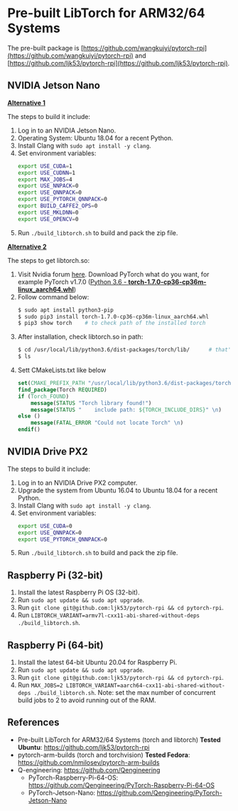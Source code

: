 # Pre-built LibTorch for ARM32/64 Systems

The pre-built package is [https://github.com/wangkuiyi/pytorch-rpi](https://github.com/wangkuiyi/pytorch-rpi) and [https://github.com/ljk53/pytorch-rpi](https://github.com/ljk53/pytorch-rpi).

## NVIDIA Jetson Nano

<ins>**Alternative 1**</ins>

The steps to build it include:

1. Log in to an NVIDIA Jetson Nano.
1. Operating System: Ubuntu 18.04 for a recent Python.
1. Install Clang with `sudo apt install -y clang`.
1. Set environment variables:
   ```bash
   export USE_CUDA=1
   export USE_CUDNN=1
   export MAX_JOBS=4
   export USE_NNPACK=0
   export USE_QNNPACK=0
   export USE_PYTORCH_QNNPACK=0
   export BUILD_CAFFE2_OPS=0
   export USE_MKLDNN=0
   export USE_OPENCV=0
   ```
1. Run `./build_libtorch.sh` to build and pack the zip file.

<ins>**Alternative 2**</ins>

The steps to get libtorch.so:

1. Visit Nvidia forum [here](https://forums.developer.nvidia.com/t/pytorch-for-jetson-version-1-8-0-now-available/72048). Download PyTorch what do you want, for example PyTorch v1.7.0 ([Python 3.6 - **torch-1.7.0-cp36-cp36m-linux_aarch64.whl**](https://nvidia.box.com/shared/static/cs3xn3td6sfgtene6jdvsxlr366m2dhq.whl))
1. Follow command below:
   ```bash
   $ sudo apt install python3-pip 
   $ sudo pip3 install torch-1.7.0-cp36-cp36m-linux_aarch64.whl
   $ pip3 show torch    # to check path of the installed torch 
   ```
1. After installation, check libtorch.so in path:
   ```bash
   $ cd /usr/local/lib/python3.6/dist-packages/torch/lib/      # that's consistent with output of command above
   $ ls
   ```
1. Sett CMakeLists.txt like below
   ```cmake
   set(CMAKE_PREFIX_PATH "/usr/local/lib/python3.6/dist-packages/torch")
   find_package(Torch REQUIRED)
   if (Torch_FOUND)
       message(STATUS "Torch library found!")
       message(STATUS "    include path: ${TORCH_INCLUDE_DIRS}" \n)
   else ()
       message(FATAL_ERROR "Could not locate Torch" \n)
   endif()
   ```



## NVIDIA Drive PX2

The steps to build it include:

1. Log in to an NVIDIA Drive PX2 computer.
1. Upgrade the system from Ubuntu 16.04 to Ubuntu 18.04 for a recent Python.
1. Install Clang with `sudo apt install -y clang`.
1. Set environment variables:
   ```bash
   export USE_CUDA=0
   export USE_QNNPACK=0
   export USE_PYTORCH_QNNPACK=0
   ```
1. Run `./build_libtorch.sh` to build and pack the zip file.

## Raspberry Pi (32-bit)

1. Install the latest Raspberry Pi OS (32-bit).
1. Run `sudo apt update && sudo apt upgrade`.
1. Run `git clone git@github.com:ljk53/pytorch-rpi && cd pytorch-rpi`.
1. Run `LIBTORCH_VARIANT=armv7l-cxx11-abi-shared-without-deps ./build_libtorch.sh`.

## Raspberry Pi (64-bit)

1. Install the latest 64-bit Ubuntu 20.04 for Raspberry Pi.
1. Run `sudo apt update && sudo apt upgrade`.
1. Run `git clone git@github.com:ljk53/pytorch-rpi && cd pytorch-rpi`.
1. Run `MAX_JOBS=2 LIBTORCH_VARIANT=aarch64-cxx11-abi-shared-without-deps ./build_libtorch.sh`.
   Note: set the max number of concurrent build jobs to 2 to avoid running out of the RAM.

## References
+ Pre-built LibTorch for ARM32/64 Systems (torch and libtorch) **Tested Ubuntu**: https://github.com/ljk53/pytorch-rpi
+ pytorch-arm-builds (torch and torchvision) **Tested Fedora**: https://github.com/nmilosev/pytorch-arm-builds
+ Q-engineering: https://github.com/Qengineering
   + PyTorch-Raspberry-Pi-64-OS: https://github.com/Qengineering/PyTorch-Raspberry-Pi-64-OS
   + PyTorch-Jetson-Nano: https://github.com/Qengineering/PyTorch-Jetson-Nano
